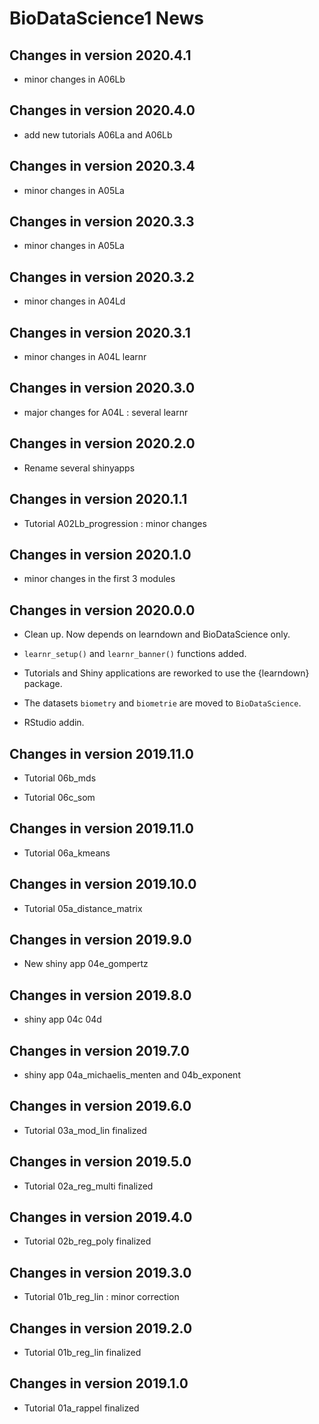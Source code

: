 # BioDataScience1 News

## Changes in version 2020.4.1

-  minor changes in A06Lb

## Changes in version 2020.4.0

- add new tutorials A06La and A06Lb

## Changes in version 2020.3.4

- minor changes in A05La

## Changes in version 2020.3.3

- minor changes in A05La

## Changes in version 2020.3.2

- minor changes in A04Ld

## Changes in version 2020.3.1

- minor changes in A04L learnr

## Changes in version 2020.3.0

- major changes for A04L : several learnr

## Changes in version 2020.2.0

- Rename several shinyapps

## Changes in version 2020.1.1

- Tutorial A02Lb_progression : minor changes 

## Changes in version 2020.1.0

- minor changes in the first 3 modules

## Changes in version 2020.0.0

- Clean up. Now depends on learndown and BioDataScience only.
- `learnr_setup()` and `learnr_banner()` functions
added.
- Tutorials and Shiny applications are reworked to use the {learndown} package.

- The datasets `biometry` and `biometrie` are moved to `BioDataScience`.

- RStudio addin.

## Changes in version 2019.11.0

- Tutorial 06b_mds

- Tutorial 06c_som

## Changes in version 2019.11.0

- Tutorial 06a_kmeans

## Changes in version 2019.10.0

- Tutorial 05a_distance_matrix

## Changes in version 2019.9.0

- New shiny app 04e_gompertz

## Changes in version 2019.8.0

- shiny app 04c 04d

## Changes in version 2019.7.0

- shiny app 04a_michaelis_menten and 04b_exponent

## Changes in version 2019.6.0

- Tutorial 03a_mod_lin finalized


## Changes in version 2019.5.0

- Tutorial 02a_reg_multi finalized

## Changes in version 2019.4.0

- Tutorial 02b_reg_poly finalized

## Changes in version 2019.3.0

- Tutorial 01b_reg_lin : minor correction

## Changes in version 2019.2.0

- Tutorial 01b_reg_lin finalized

## Changes in version 2019.1.0

- Tutorial 01a_rappel finalized

